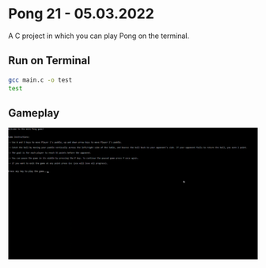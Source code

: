 # Pong 21 - 05.03.2022

A C project in which you can play Pong on the terminal.



## Run on Terminal

```sh
gcc main.c -o test
test
```



## Gameplay

<p float="center">
    <img src="https://github.com/arasgungore/console-games/blob/main/Gameplay/pong_gameplay.gif" width="800">
</p>
